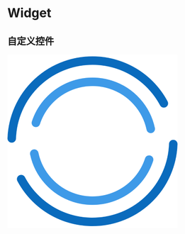 # Widget
## 自定义控件
![LoadingView](https://github.com/yalong0521/Widget/blob/master/loading/photo/LoadingView.png)
